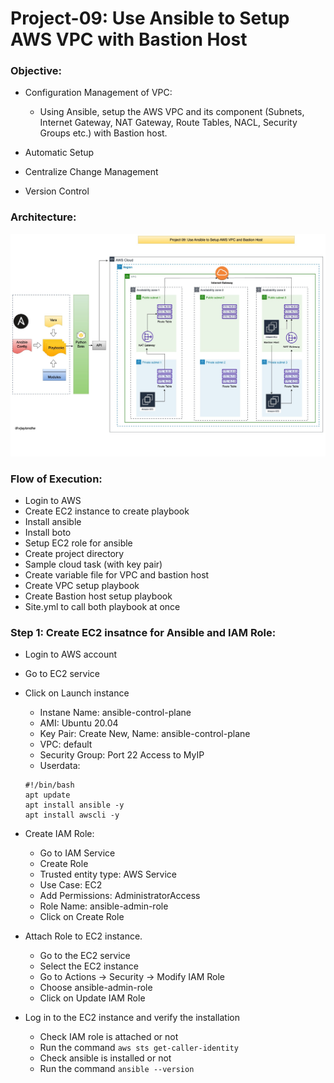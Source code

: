 # Project-09: Use Ansible to Setup AWS VPC with Bastion Host

### Objective:

- Configuration Management of VPC: 
  - Using Ansible, setup the AWS VPC and its component (Subnets, Internet Gateway, NAT Gateway, Route Tables, NACL, Security Groups etc.) with Bastion host.

- Automatic Setup 

- Centralize Change Management

- Version Control 

### Architecture:

![GitHub Light](./snaps/pro09-ansible-vpc1.jpg)


### Flow of Execution:
- Login to AWS
- Create EC2 instance to create playbook
- Install ansible 
- Install boto 
- Setup EC2 role for ansible 
- Create project directory
- Sample cloud task (with key pair)
- Create variable file for VPC and bastion host
- Create VPC setup playbook
- Create Bastion host setup playbook
- Site.yml to call both playbook at once


### Step 1: Create EC2 insatnce for Ansible and IAM Role: 

- Login to AWS account
- Go to EC2 service 
- Click on Launch instance
  - Instane Name: ansible-control-plane
  - AMI: Ubuntu 20.04
  - Key Pair: Create New, Name: ansible-control-plane
  - VPC: default
  - Security Group: Port 22 Access to MyIP
  - Userdata: 
  ```
  #!/bin/bash
  apt update
  apt install ansible -y 
  apt install awscli -y 
  ```

- Create IAM Role:
  - Go to IAM Service
  - Create Role 
  - Trusted entity type: AWS Service 
  - Use Case: EC2
  - Add Permissions: AdministratorAccess
  - Role Name: ansible-admin-role
  - Click on Create Role

- Attach Role to EC2 instance.
  - Go to the EC2 service 
  - Select the EC2 instance
  - Go to Actions -> Security -> Modify IAM Role 
  - Choose ansible-admin-role
  - Click on Update IAM Role 

- Log in to the EC2 instance and verify the installation 
  - Check IAM role is attached or not  
  - Run the command `aws sts get-caller-identity` 
  - Check ansible is installed or not 
  - Run the command `ansible --version`